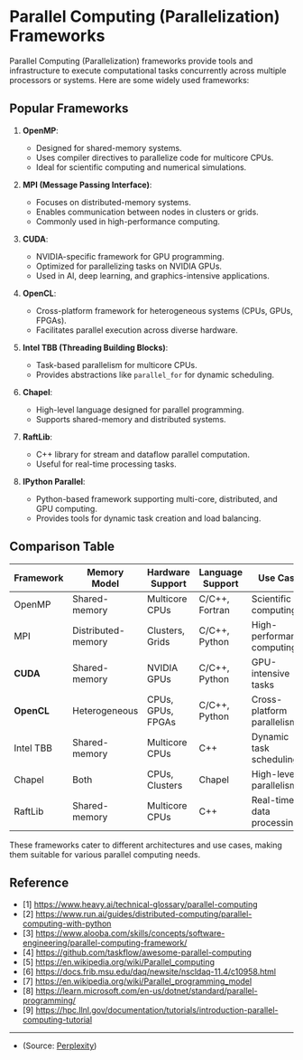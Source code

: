 # Parallel Computing (Parallelization) Frameworks

Parallel Computing (Parallelization) frameworks provide tools and infrastructure to execute computational tasks concurrently across multiple processors or systems. Here are some widely used frameworks:

## **Popular Frameworks**

1. **OpenMP**:
   - Designed for shared-memory systems.
   - Uses compiler directives to parallelize code for multicore CPUs.
   - Ideal for scientific computing and numerical simulations.

2. **MPI (Message Passing Interface)**:
   - Focuses on distributed-memory systems.
   - Enables communication between nodes in clusters or grids.
   - Commonly used in high-performance computing.

3. **CUDA**:
   - NVIDIA-specific framework for GPU programming.
   - Optimized for parallelizing tasks on NVIDIA GPUs.
   - Used in AI, deep learning, and graphics-intensive applications.

4. **OpenCL**:
   - Cross-platform framework for heterogeneous systems (CPUs, GPUs, FPGAs).
   - Facilitates parallel execution across diverse hardware.

5. **Intel TBB (Threading Building Blocks)**:
   - Task-based parallelism for multicore CPUs.
   - Provides abstractions like `parallel_for` for dynamic scheduling.

6. **Chapel**:
   - High-level language designed for parallel programming.
   - Supports shared-memory and distributed systems.

7. **RaftLib**:
   - C++ library for stream and dataflow parallel computation.
   - Useful for real-time processing tasks.

8. **IPython Parallel**:
   - Python-based framework supporting multi-core, distributed, and GPU computing.
   - Provides tools for dynamic task creation and load balancing.

## **Comparison Table**

| Framework        | Memory Model       | Hardware Support       | Language Support         | Use Case                     |
|------------------|--------------------|------------------------|--------------------------|------------------------------|
| OpenMP           | Shared-memory      | Multicore CPUs         | C/C++, Fortran           | Scientific computing         |
| MPI              | Distributed-memory | Clusters, Grids        | C/C++, Python            | High-performance computing   |
| **CUDA**             | Shared-memory      | NVIDIA GPUs            | C/C++, Python            | GPU-intensive tasks          |
| **OpenCL**           | Heterogeneous      | CPUs, GPUs, FPGAs      | C/C++, Python            | Cross-platform parallelism   |
| Intel TBB        | Shared-memory      | Multicore CPUs         | C++                      | Dynamic task scheduling      |
| Chapel           | Both               | CPUs, Clusters         | Chapel                   | High-level parallelism       |
| RaftLib          | Shared-memory      | Multicore CPUs         | C++                      | Real-time data processing    |


These frameworks cater to different architectures and use cases, making them suitable for various parallel computing needs.

## Reference
- [1] https://www.heavy.ai/technical-glossary/parallel-computing
- [2] https://www.run.ai/guides/distributed-computing/parallel-computing-with-python
- [3] https://www.alooba.com/skills/concepts/software-engineering/parallel-computing-framework/
- [4] https://github.com/taskflow/awesome-parallel-computing
- [5] https://en.wikipedia.org/wiki/Parallel_computing
- [6] https://docs.frib.msu.edu/daq/newsite/nscldaq-11.4/c10958.html
- [7] https://en.wikipedia.org/wiki/Parallel_programming_model
- [8] https://learn.microsoft.com/en-us/dotnet/standard/parallel-programming/
- [9] https://hpc.llnl.gov/documentation/tutorials/introduction-parallel-computing-tutorial

---

- (Source: [Perplexity](pplx.ai/share))